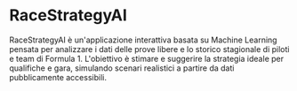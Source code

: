 # RaceStrategyAI
RaceStrategyAI è un'applicazione interattiva basata su Machine Learning pensata per analizzare i dati delle prove libere e lo storico stagionale di piloti e team di Formula 1. L'obiettivo è stimare e suggerire la strategia ideale per qualifiche e gara, simulando scenari realistici a partire da dati pubblicamente accessibili.

